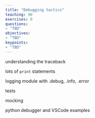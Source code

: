 ```yaml
---
title: "Debugging tactics"
teaching: 90
exercises: 0
questions:
- "TBD"
objectives:
- "TBD"
keypoints:
- "TBD"
---
```


understanding the traceback

lots of `print` statements

logging module with .debug, .info, .error

tests

mocking

python debugger and VSCode examples